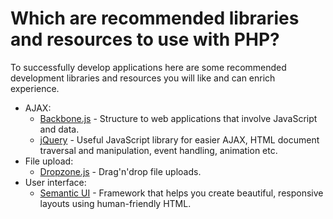 # Which are recommended libraries and resources to use with PHP?

To successfully develop applications here are some recommended development
libraries and resources you will like and can enrich experience.

* AJAX:
    * [Backbone.js](http://backbonejs.org/) - Structure to web applications that
      involve JavaScript and data.
    * [jQuery](http://jquery.com/) - Useful JavaScript library for easier AJAX,
      HTML document traversal and manipulation, event handling, animation etc.
* File upload:
    * [Dropzone.js](http://www.dropzonejs.com/) - Drag'n'drop file uploads.
* User interface:
    * [Semantic UI](http://semantic-ui.com/) - Framework that helps you create
    beautiful, responsive layouts using human-friendly HTML.
